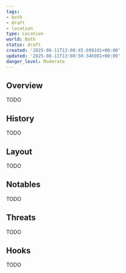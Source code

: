 ```yaml
---
tags:
- both
- draft
- location
type: Location
world: Both
status: draft
created: '2025-08-11T13:08:45.699101+00:00'
updated: '2025-08-11T13:08:50.346981+00:00'
danger_level: Moderate
---
```



## Overview

TODO
## History

TODO
## Layout

TODO
## Notables

TODO
## Threats

TODO
## Hooks

TODO
